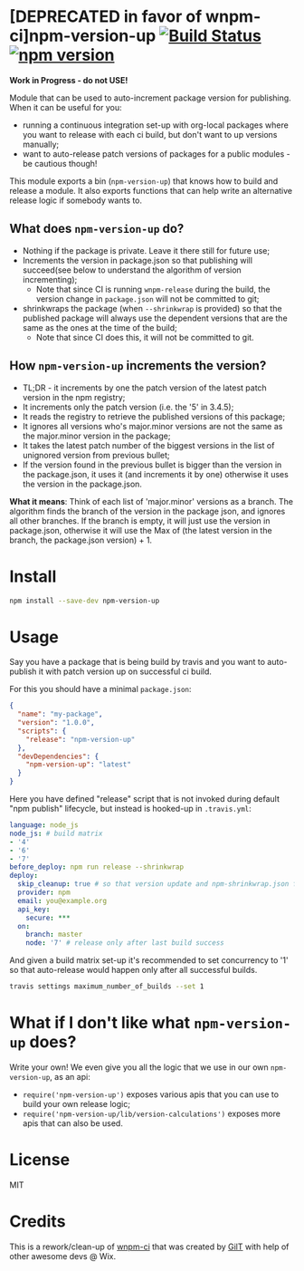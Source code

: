# [DEPRECATED in favor of wnpm-ci]npm-version-up [![Build Status](https://img.shields.io/travis/wix/npm-version-up/master.svg?label=build%20status)](https://travis-ci.org/wix-incubator/npm-version-up) [![npm version](https://img.shields.io/npm/v/npm-version-up.svg)](https://www.npmjs.com/package/npm-version-up)

**Work in Progress - do not USE!**

Module that can be used to auto-increment package version for publishing. When it can be useful for you:
 - running a continuous integration set-up with org-local packages where you want to release with each ci build, but don't want to up versions manually;
 - want to auto-release patch versions of packages for a public modules - be cautious though!

This module exports a bin (`npm-version-up`) that knows how to build and release a module. It also exports functions that can help write an alternative release logic if somebody wants to.

## What does `npm-version-up` do?
  - Nothing if the package is private. Leave it there still for future use;
  - Increments the version in package.json so that publishing will succeed(see below to understand the algorithm of version incrementing);
    - Note that since CI is running `wnpm-release` during the build, the version change in `package.json` will not be committed to git;
  - shrinkwraps the package (when `--shrinkwrap` is provided) so that the published package will always use the dependent versions that are the same as the ones at the time of the build;
    - Note that since CI does this, it will not be committed to git.

## How `npm-version-up` increments the version?
  - TL;DR - it increments by one the patch version of the latest patch version in the npm registry;
  - It increments only the patch version (i.e. the '5' in 3.4.5);
  - It reads the registry to retrieve the published versions of this package;
  - It ignores all versions who's major.minor versions are not the same as the major.minor version in the package;
  - It takes the latest patch number of the biggest versions in the list of unignored version from previous bullet;
  - If the version found in the previous bullet is bigger than the version in the package.json, it uses it (and increments it by one) otherwise it uses the version in the package.json.

**What it means**: Think of each list of 'major.minor' versions as a branch. The algorithm finds the branch of the version in the package json, and ignores all other branches. If the branch is empty, it will just use the version in package.json, otherwise it will use the Max of (the latest version in the branch, the package.json version) + 1.

# Install

```bash
npm install --save-dev npm-version-up
```

# Usage

Say you have a package that is being build by travis and you want to auto-publish it with patch version up on successful ci build.
  
For this you should have a minimal `package.json`:
  
```json
{
  "name": "my-package",
  "version": "1.0.0",
  "scripts": {
    "release": "npm-version-up"
  },
  "devDependencies": {
    "npm-version-up": "latest"
  }
}
```

Here you have defined "release" script that is not invoked during default "npm publish" lifecycle, but instead is hooked-up in `.travis.yml`:

```yaml
language: node_js
node_js: # build matrix
- '4'
- '6'
- '7'
before_deploy: npm run release --shrinkwrap
deploy:
  skip_cleanup: true # so that version update and npm-shrinkwrap.json files are not reset before release
  provider: npm
  email: you@example.org
  api_key:
    secure: ***
  on:
    branch: master
    node: '7' # release only after last build success
```

And given a build matrix set-up it's recommended to set concurrency to '1' so that auto-release would happen only after all successful builds.

```bash
travis settings maximum_number_of_builds --set 1
```

# What if I don't like what `npm-version-up` does?

Write your own! We even give you all the logic that we use in our own `npm-version-up`, as an api:
  - `require('npm-version-up')` exposes various apis that you can use to build your own release logic;
  - `require('npm-version-up/lib/version-calculations')` exposes more apis that can also be used.

# License

MIT

# Credits

This is a rework/clean-up of [wnpm-ci](https://github.com/wix/wnpm-ci) that was created by [GilT](https://github.com/giltayar) with help of other awesome devs @ Wix. 
